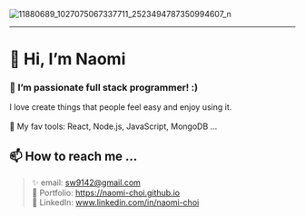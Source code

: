 

![11880689_1027075067337711_2523494787350994607_n](https://user-images.githubusercontent.com/75537119/120140584-d1822080-c215-11eb-8ffc-1133a16f1f09.jpeg)

--------------

# 👋 Hi, I’m Naomi
### 👀 I’m passionate full stack programmer! :) 
I love create things that people feel easy and enjoy using it. 
<br/><br />
🌱  My fav tools: React, Node.js, JavaScript, MongoDB ... 
## 📫 How to reach me ...
> ✨  email: sw9142@gmail.com <br/>
> 🎨  Portfolio: https://naomi-choi.github.io <br/>
> 💼 LinkedIn: www.linkedin.com/in/naomi-choi



<!---
sw9142/sw9142 is a ✨ special ✨ repository because its `README.md` (this file) appears on your GitHub profile.
You can click the Preview link to take a look at your changes.
--->
